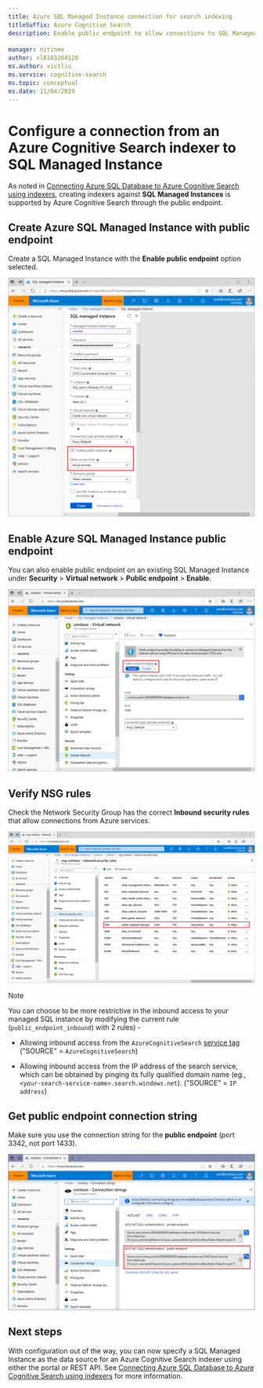 ```yaml
---
title: Azure SQL Managed Instance connection for search indexing
titleSuffix: Azure Cognitive Search
description: Enable public endpoint to allow connections to SQL Managed Instances from an indexer on Azure Cognitive Search.

manager: nitinme
author: vl8163264128
ms.author: victliu
ms.service: cognitive-search
ms.topic: conceptual
ms.date: 11/04/2019
---
```


# Configure a connection from an Azure Cognitive Search indexer to SQL Managed Instance

As noted in [Connecting Azure SQL Database to Azure Cognitive Search using indexers](search-howto-connecting-azure-sql-database-to-azure-search-using-indexers.md#faq), creating indexers against **SQL Managed Instances** is supported by Azure Cognitive Search through the public endpoint.

## Create Azure SQL Managed Instance with public endpoint
Create a SQL Managed Instance with the **Enable public endpoint** option selected.

   ![Enable public endpoint](media/search-howto-connecting-azure-sql-mi-to-azure-search-using-indexers/enable-public-endpoint.png "Enable public endpoint")

## Enable Azure SQL Managed Instance public endpoint
You can also enable public endpoint on an existing SQL Managed Instance under **Security** > **Virtual network** > **Public endpoint** > **Enable**.

   ![Enable public endpoint](media/search-howto-connecting-azure-sql-mi-to-azure-search-using-indexers/mi-vnet.png "Enable public endpoint")

## Verify NSG rules
Check the Network Security Group has the correct **Inbound security rules** that allow connections from Azure services.

   ![NSG Inbound security rule](media/search-howto-connecting-azure-sql-mi-to-azure-search-using-indexers/nsg-rule.png "NSG Inbound security rule")

> [!NOTE]
> You can choose to be more restrictive in the inbound access to your managed SQL instance by modifying the current rule (`public_endpoint_inbound`) with 2 rules) -
>
> * Allowing inbound access from the `AzureCognitiveSearch` [service tag](https://docs.microsoft.com/azure/virtual-network/service-tags-overview#available-service-tags) ("SOURCE" = `AzureCognitiveSearch`)
>
> * Allowing inbound access from the IP address of the search service, which can be obtained by pinging its fully qualified domain name (eg., `<your-search-service-name>.search.windows.net`). ("SOURCE" = `IP address`)

## Get public endpoint connection string
Make sure you use the connection string for the **public endpoint** (port 3342, not port 1433).

   ![Public endpoint connection string](media/search-howto-connecting-azure-sql-mi-to-azure-search-using-indexers/mi-connection-string.png "Public endpoint connection string")

## Next steps
With configuration out of the way, you can now specify a SQL Managed Instance as the data source for an Azure Cognitive Search indexer using either the portal or REST API. See [Connecting Azure SQL Database to Azure Cognitive Search using indexers](search-howto-connecting-azure-sql-database-to-azure-search-using-indexers.md) for more information.
